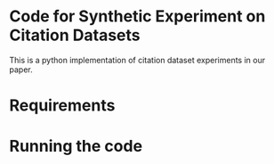 # Code for Synthetic Experiment on Citation Datasets

This is a python implementation of citation dataset experiments in our paper.


# Requirements


# Running the code

